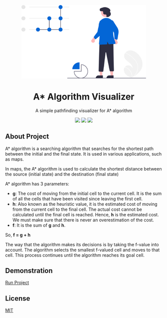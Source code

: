 <div align="center">
<img src="assets/logo.svg" width="400" />
<br />
<h1>A* Algorithm Visualizer</h1>
<p>
A simple pathfinding visualizer for A* algorithm
</p>
<a href="https://github.com/iamrajiv/A-Star-Algorithm-Visualizer/network/members"><img src="https://img.shields.io/github/forks/iamrajiv/A-Star-Algorithm-Visualizer?color=0366d6&style=for-the-badge" /></a>
<a href="https://github.com/iamrajiv/A-Star-Algorithm-Visualizer/stargazers"><img src="https://img.shields.io/github/stars/iamrajiv/A-Star-Algorithm-Visualizer?color=0366d6&style=for-the-badge" /></a>
<a href="https://github.com/iamrajiv/A-Star-Algorithm-Visualizer/blob/master/LICENSE"><img src="https://img.shields.io/github/license/iamrajiv/A-Star-Algorithm-Visualizer?color=0366d6&style=for-the-badge" /></a>
</div>

## About Project

A\* algorithm is a searching algorithm that searches for the shortest path between the initial and the final state. It is used in various applications, such as maps.

In maps, the A\* algorithm is used to calculate the shortest distance between the source (initial state) and the destination (final state)

A\* algorithm has 3 parameters:

- **g**: The cost of moving from the initial cell to the current cell. It is the sum of all the cells that have been visited since leaving the first cell.
- **h**: Also known as the heuristic value, it is the estimated cost of moving from the current cell to the final cell. The actual cost cannot be calculated until the final cell is reached. Hence, **h** is the estimated cost. We must make sure that there is never an overestimation of the cost.
- **f**: It is the sum of **g** and **h**.

So, **f = g + h**

The way that the algorithm makes its decisions is by taking the f-value into account. The algorithm selects the smallest f-valued cell and moves to that cell. This process continues until the algorithm reaches its goal cell.

## Demonstration

<a href="https://iamrajiv.github.io/A-Star-Algorithm-Visualizer/A-Star-Algorithm-Visualizer/index.html">Run Project</a>

## License

[MIT](https://github.com/iamrajiv/A-Star-Algorithm-Visualizer/blob/master/LICENSE)
